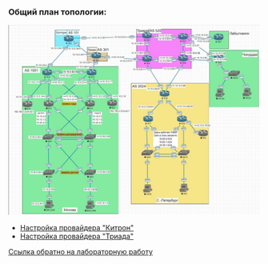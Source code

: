 ### Общий план топологии:  
<img src='pic/top.jpg'>  

* [Настройка провайдера "Китрон"](lam.md)  
* [Настройка провайдера "Триада"](tri.md)  

[Ссылка обратно на лабораторную работу](/labs/lab08/README.md#)  